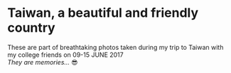 # Taiwan, a beautiful and friendly country



These are part of breathtaking photos taken during my trip to Taiwan with my college friends on 09-15 JUNE 2017  
*They are memories...* :sunglasses:
